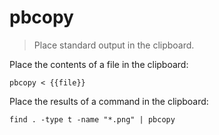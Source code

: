pbcopy
======

> Place standard output in the clipboard.

Place the contents of a file in the clipboard:

    pbcopy < {{file}}

Place the results of a command in the clipboard:

    find . -type t -name "*.png" | pbcopy
